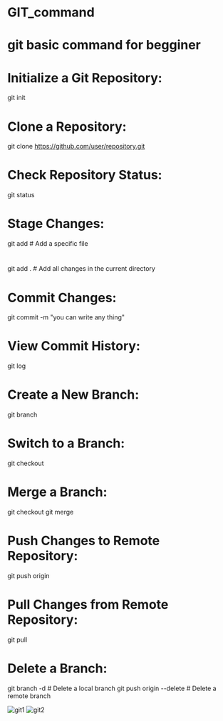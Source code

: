 # GIT_command
# git basic command for begginer
# Initialize a Git Repository:
git init
# Clone a Repository:
git clone https://github.com/user/repository.git
# Check Repository Status:
git status
# Stage Changes:
git add <file>    # Add a specific file
#
git add .         # Add all changes in the current directory
# Commit Changes:
git commit -m "you can write any thing"
# View Commit History:
git log
# Create a New Branch:
git branch <branch-name>
# Switch to a Branch:
git checkout <branch-name>
# Merge a Branch:
git checkout <branch-you-want-to-merge-into>
git merge <branch-you-want-to-merge>
# Push Changes to Remote Repository:
git push origin <branch-name>
# Pull Changes from Remote Repository:
git pull
# Delete a Branch:
git branch -d <branch-name>    # Delete a local branch
git push origin --delete <branch-name>    # Delete a remote branch



![git1](https://github.com/user-attachments/assets/129f2efc-fed6-4c10-9b7c-3666feadb14d) ![git2](https://github.com/user-attachments/assets/491277fa-8abe-4f7d-8d98-1920b65e636a)
